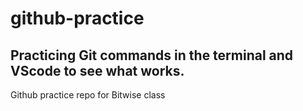 # github-practice
## Practicing Git commands in the terminal and VScode to see what works.
Github practice repo for Bitwise class
